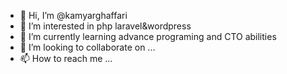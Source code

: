 - 👋 Hi, I’m @kamyarghaffari
- 👀 I’m interested in php laravel&wordpress
- 🌱 I’m currently learning advance programing and CTO abilities
- 💞️ I’m looking to collaborate on ...
- 📫 How to reach me ...

<!---
kamyarghaffari/kamyarghaffari is a ✨ special ✨ repository because its `README.md` (this file) appears on your GitHub profile.
You can click the Preview link to take a look at your changes.
--->
